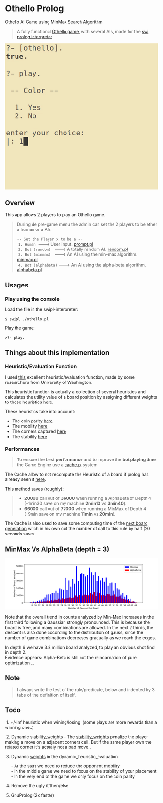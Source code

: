 # Othello Prolog
Othello AI Game using MinMax Search Algorithm
> A fully functional [Othello game](https://en.wikipedia.org/wiki/Reversi), with several AIs, made for the [swi prolog interpreter](http://www.swi-prolog.org/)

<p align="center">
  <a href="https://github.com/Drakirus/othello-prolog/blob/master/demo.gif">
    <img alt="ScreenShot~ demo" src="./demo.gif">
  </a>
</p>

## Overview

This app allows 2 players to play an Othello game.

> During de pre-game menu the admin can set the 2 players to be ether a human or
> a AIs
>
>
> `-- Set the Player x to be a --`  
>  `1. Human`  ---> User input. [prompt.pl](./game/prompt.pl)  
>  `2. Bot (random)`    ---> A totally random AI. [random.pl](./ai/random.pl)   
>  `3. Bot (minmax)`    ---> An AI using the min-max algorithm. [minmax.pl](./ai/minmax.pl)  
>  `4. Bot (alphabeta)` ---> An AI using the alpha-beta algorithm. [alphabeta.pl](./ai/alphabeta.pl)  

## Usages

### Play using the console
Load the file in the swipl-interpreter:
```
$ swipl ./othello.pl
```
Play the game:
```
>?- play.
```

## Things about this implementation

### Heuristic/Evaluation Function 

I used [this](https://courses.cs.washington.edu/courses/cse573/04au/Project/mini1/RUSSIA/Final_Paper.pdf)
excellent heuristic/evaluation function, made by some researchers from University of Washington.

This heuristic function is actually a collection of several heuristics
and calculates the utility value of a board position by assigning
different weights to those heuristics [here](https://github.com/Drakirus/othello-prolog/blob/05cecc989db8e5ec041380c2ba5f77377fa3f524/ai/heuristic.pl#L172).  

These heuristics take into account:

  - The coin parity [here](https://github.com/Drakirus/othello-prolog/blob/05cecc989db8e5ec041380c2ba5f77377fa3f524/ai/heuristic.pl#L22-L34)
  - The mobility [here](https://github.com/Drakirus/othello-prolog/blob/05cecc989db8e5ec041380c2ba5f77377fa3f524/ai/heuristic.pl#L37-L72)
  - The corners captured [here](https://github.com/Drakirus/othello-prolog/blob/05cecc989db8e5ec041380c2ba5f77377fa3f524/ai/heuristic.pl#L77-L94)
  - The stability [here](https://github.com/Drakirus/othello-prolog/blob/05cecc989db8e5ec041380c2ba5f77377fa3f524/ai/heuristic.pl#L99-L160)


### Performances
> To ensure the best **performance** and to improve the **bot playing time** the Game Engine use a [cache.pl](./utils/cache.pl) system.  

The Cache allow to not recompute the Heuristic of a board if prolog has
already seen it [here](https://github.com/Drakirus/othello-prolog/blob/05cecc989db8e5ec041380c2ba5f77377fa3f524/ai/heuristic.pl#L183-L204).

This method saves (roughly):
  > - **20000** call out of **36000** when running a AlphaBeta of Depth 4 (-1min30 save on my machine **2min10** vs **3min40**).
  > - **66000** call out of **77000** when running a MinMax of Depth 4 (-9min save on my machine **11min** vs **20min**).

The Cache is also used to save some computing time of the [next board generation](https://github.com/Drakirus/othello-prolog/blob/89c9372dfe8d426c356f1e8153ece6a9e1db4295/game/rules.pl#L258-L269)
witch in his own cut the number of call to this rule by half (20 seconds save).


## MinMax Vs AlphaBeta (depth = 3)

<p align="center">
  <a href="https://raw.githubusercontent.com/Drakirus/othello-prolog/master/minmax_vs_alphabeta.png">
    <img alt="MinMax vs AlphaBeta" src="https://raw.githubusercontent.com/Drakirus/othello-prolog/master/minmax_vs_alphabeta.png">
  </a>
</p>

Note that the overall trend in counts analyzed by Min-Max increases in the first
third following a Gaussian strongly pronounced. This is because the board
is free, and many combinations are allowed. In the next 2 thirds, the descent is
also done according to the distribution of gauss, since the
number of game combinations decreases gradually as we reach the
edges.

In depth 6 we have 3.8 million board
analyzed, to play an obvious shot find in depth 2.  
Evidence appears: Alpha-Beta is still not the reincarnation of pure optimization
...


## Note
> I always write the test of the rule/predicate, below and indented by 3 tabs of the definition of itself.

## Todo
  1. +/-inf heuristic when wining/losing. (some plays are more rewards than a winning one..)  
  
  2. Dynamic stability_weights
      - The [stability_weights](https://github.com/Drakirus/othello-prolog/blob/d2a668b69f1844ba549eea9a6561505d8a57de9c/ai/heuristic.pl#L115) penalize the player making a move on a adjacent corners cell. But if the same player own the related corner it's actualy not a bad move..
      
  3. Dynamic [weights](https://github.com/Drakirus/othello-prolog/blob/d2a668b69f1844ba549eea9a6561505d8a57de9c/ai/heuristic.pl#L172) in the dynamic_heuristic_evaluation  
  
      - At the start we need to reduce the opponent mobility  
      - In the middle game we need to focus on the stability of your placement  
      - In the very end of the game we only focus on the coin parity  
       
  4. Remove the ugly if/then/else
  
  5. GnuProlog (2x faster)
  

